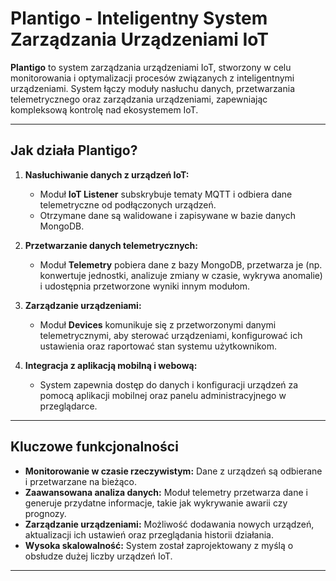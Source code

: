 # Plantigo - Inteligentny System Zarządzania Urządzeniami IoT

**Plantigo** to system zarządzania urządzeniami IoT, stworzony w celu monitorowania i optymalizacji procesów związanych z inteligentnymi urządzeniami. System łączy moduły nasłuchu danych, przetwarzania telemetrycznego oraz zarządzania urządzeniami, zapewniając kompleksową kontrolę nad ekosystemem IoT.

---

## Jak działa Plantigo?

1. **Nasłuchiwanie danych z urządzeń IoT:**
   - Moduł **IoT Listener** subskrybuje tematy MQTT i odbiera dane telemetryczne od podłączonych urządzeń.
   - Otrzymane dane są walidowane i zapisywane w bazie danych MongoDB.

2. **Przetwarzanie danych telemetrycznych:**
   - Moduł **Telemetry** pobiera dane z bazy MongoDB, przetwarza je (np. konwertuje jednostki, analizuje zmiany w czasie, wykrywa anomalie) i udostępnia przetworzone wyniki innym modułom.

3. **Zarządzanie urządzeniami:**
   - Moduł **Devices** komunikuje się z przetworzonymi danymi telemetrycznymi, aby sterować urządzeniami, konfigurować ich ustawienia oraz raportować stan systemu użytkownikom.

4. **Integracja z aplikacją mobilną i webową:**
   - System zapewnia dostęp do danych i konfiguracji urządzeń za pomocą aplikacji mobilnej oraz panelu administracyjnego w przeglądarce.

---

## Kluczowe funkcjonalności

- **Monitorowanie w czasie rzeczywistym:** Dane z urządzeń są odbierane i przetwarzane na bieżąco.
- **Zaawansowana analiza danych:** Moduł telemetry przetwarza dane i generuje przydatne informacje, takie jak wykrywanie awarii czy prognozy.
- **Zarządzanie urządzeniami:** Możliwość dodawania nowych urządzeń, aktualizacji ich ustawień oraz przeglądania historii działania.
- **Wysoka skalowalność:** System został zaprojektowany z myślą o obsłudze dużej liczby urządzeń IoT.

---
